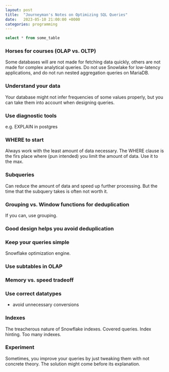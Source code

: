 ```yaml
---
layout: post
title:  "Journeyman's Notes on Optimizing SQL Queries"
date:   2023-05-10 21:00:00 +0000
categories: programming
---
```



```sql
select * from some_table
```

### Horses for courses (OLAP vs. OLTP)
Some databases will are not made for fetching data quickly, others are not made for
complex analytical queries. Do not use Snowlake for low-latency applications, and do not run nested aggregation queries on MariaDB.

### Understand your data
Your database might not infer frequencies of some values properly, but you can take them into account when designing queries.

### Use diagnostic tools
e.g. EXPLAIN in postgres

### WHERE to start
Always work with the least amount of data necessary. The WHERE clause is the firs place where (pun intended)
you limit the amount of data. Use it to the max.

### Subqueries
Can reduce the amount of data and speed up further processing. But the time that the subquery takes is often not worth it.

### Grouping vs. Window functions for deduplication
If you can, use grouping.

### Good design helps you avoid deduplication

### Keep your queries simple
Snowflake optimization engine.

### Use subtables in OLAP

### Memory vs. speed tradeoff

### Use correct datatypes
+ avoid unnecessary conversions

### Indexes
The treacherous nature of Snowflake indexes. Covered queries. Index hinting. Too many indexes.

### Experiment
Sometimes, you improve your queries by just tweaking them with not concrete theory. The solution might come before its explanation.


